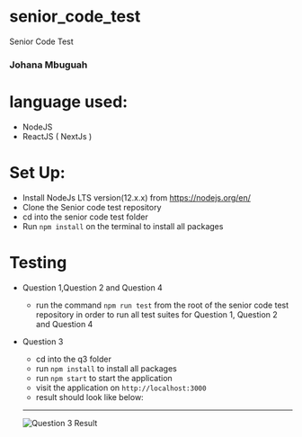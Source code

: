 # senior_code_test
Senior Code Test

### Johana Mbuguah

# language used:
- NodeJS
- ReactJS ( NextJs )


# Set Up:
	
- Install NodeJs LTS version(12.x.x) from https://nodejs.org/en/
- Clone the Senior code test repository
- cd into the senior code test folder
- Run `npm install` on the terminal to install all packages


# Testing
 - Question 1,Question 2 and Question 4

	- run the command `npm run test` from the root of the senior code test repository in order to run all test suites for Question 1, Question 2 and Question 4

- Question 3

	- cd into the q3 folder
	- run `npm install` to install all packages
	- run `npm start` to start the application
	- visit the application on `http://localhost:3000`
	- result should look like below:
	---
	![Question 3 Result](https://github.com/r2g/senior_code_test/blob/master/ice_fire.JPG)

